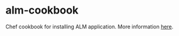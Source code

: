 alm-cookbook
============

Chef cookbook for installing ALM application. More information [here](https://github.com/articlemetrics/alm).
